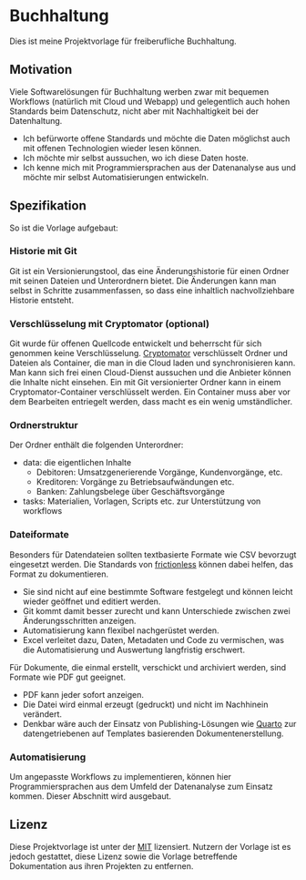 # Buchhaltung

Dies ist meine Projektvorlage für freiberufliche Buchhaltung.

## Motivation

Viele Softwarelösungen für Buchhaltung werben zwar mit bequemen Workflows (natürlich mit Cloud und Webapp)
und gelegentlich auch hohen Standards beim Datenschutz,
nicht aber mit Nachhaltigkeit bei der Datenhaltung.

- Ich befürworte offene Standards und möchte die Daten möglichst auch mit offenen Technologien wieder lesen können.
- Ich möchte mir selbst aussuchen, wo ich diese Daten hoste.
- Ich kenne mich mit Programmiersprachen aus der Datenanalyse aus und möchte mir selbst Automatisierungen entwickeln.

## Spezifikation

So ist die Vorlage aufgebaut:

### Historie mit Git

Git ist ein Versionierungstool, das eine Änderungshistorie für einen Ordner mit seinen Dateien und Unterordnern bietet.
Die Änderungen kann man selbst in Schritte zusammenfassen, so dass eine inhaltlich nachvollziehbare Historie entsteht.

### Verschlüsselung mit Cryptomator (optional)

Git wurde für offenen Quellcode entwickelt und beherrscht für sich genommen keine Verschlüsselung.
[Cryptomator] verschlüsselt Ordner und Dateien als Container, die man in die Cloud laden und synchronisieren kann.
Man kann sich frei einen Cloud-Dienst aussuchen und die Anbieter können die Inhalte nicht einsehen.
Ein mit Git versionierter Ordner kann in einem Cryptomator-Container verschlüsselt werden.
Ein Container muss aber vor dem Bearbeiten entriegelt werden, dass macht es ein wenig umständlicher.

[cryptomator]: https://cryptomator.org

### Ordnerstruktur

Der Ordner enthält die folgenden Unterordner:

- data: die eigentlichen Inhalte
  - Debitoren: Umsatzgenerierende Vorgänge, Kundenvorgänge, etc.
  - Kreditoren: Vorgänge zu Betriebsaufwändungen etc.
  - Banken: Zahlungsbelege über Geschäftsvorgänge
- tasks: Materialien, Vorlagen, Scripts etc. zur Unterstützung von workflows

### Dateiformate

Besonders für Datendateien sollten textbasierte Formate wie CSV bevorzugt eingesetzt werden.
Die Standards von [frictionless] können dabei helfen, das Format zu dokumentieren.

- Sie sind nicht auf eine bestimmte Software festgelegt und können leicht wieder geöffnet und editiert werden.
- Git kommt damit besser zurecht und kann Unterschiede zwischen zwei Änderungsschritten anzeigen.
- Automatisierung kann flexibel nachgerüstet werden.
- Excel verleitet dazu, Daten, Metadaten und Code zu vermischen, was die Automatisierung und Auswertung langfristig erschwert.

Für Dokumente, die einmal erstellt, verschickt und archiviert werden, sind Formate wie PDF gut geeignet.

- PDF kann jeder sofort anzeigen.
- Die Datei wird einmal erzeugt (gedruckt) und nicht im Nachhinein verändert.
- Denkbar wäre auch der Einsatz von Publishing-Lösungen wie [Quarto] zur datengetriebenen auf Templates basierenden Dokumentenerstellung.

[frictionless]: https://frictionlessdata.io/
[quarto]: https://quarto.org/

### Automatisierung

Um angepasste Workflows zu implementieren, können hier Programmiersprachen aus dem Umfeld der Datenanalyse zum Einsatz kommen.
Dieser Abschnitt wird ausgebaut.

## Lizenz

Diese Projektvorlage ist unter der [MIT](license.md) lizensiert.
Nutzern der Vorlage ist es jedoch gestattet, diese Lizenz sowie die Vorlage betreffende Dokumentation aus ihren Projekten zu entfernen.
